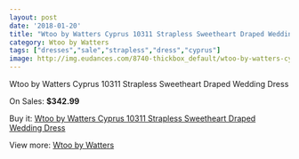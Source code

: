 ```yaml
---
layout: post
date: '2018-01-20'
title: "Wtoo by Watters Cyprus 10311 Strapless Sweetheart Draped Wedding Dress"
category: Wtoo by Watters
tags: ["dresses","sale","strapless","dress","cyprus"]
image: http://img.eudances.com/8740-thickbox_default/wtoo-by-watters-cyprus-10311-strapless-sweetheart-draped-wedding-dress.jpg
---
```

Wtoo by Watters Cyprus 10311 Strapless Sweetheart Draped Wedding Dress

On Sales: **$342.99**
<a href="https://www.eudances.com/en/wtoo-by-watters/2955-wtoo-by-watters-cyprus-10311-strapless-sweetheart-draped-wedding-dress.html"><amp-img layout="responsive" width="600" height="600" src="//img.eudances.com/8740-thickbox_default/wtoo-by-watters-cyprus-10311-strapless-sweetheart-draped-wedding-dress.jpg" alt="Wtoo by Watters Cyprus 10311 Strapless Sweetheart Draped Wedding Dress 0" /></a>
<a href="https://www.eudances.com/en/wtoo-by-watters/2955-wtoo-by-watters-cyprus-10311-strapless-sweetheart-draped-wedding-dress.html"><amp-img layout="responsive" width="600" height="600" src="//img.eudances.com/8742-thickbox_default/wtoo-by-watters-cyprus-10311-strapless-sweetheart-draped-wedding-dress.jpg" alt="Wtoo by Watters Cyprus 10311 Strapless Sweetheart Draped Wedding Dress 1" /></a>
<a href="https://www.eudances.com/en/wtoo-by-watters/2955-wtoo-by-watters-cyprus-10311-strapless-sweetheart-draped-wedding-dress.html"><amp-img layout="responsive" width="600" height="600" src="//img.eudances.com/8741-thickbox_default/wtoo-by-watters-cyprus-10311-strapless-sweetheart-draped-wedding-dress.jpg" alt="Wtoo by Watters Cyprus 10311 Strapless Sweetheart Draped Wedding Dress 2" /></a>

Buy it: [Wtoo by Watters Cyprus 10311 Strapless Sweetheart Draped Wedding Dress](https://www.eudances.com/en/wtoo-by-watters/2955-wtoo-by-watters-cyprus-10311-strapless-sweetheart-draped-wedding-dress.html "Wtoo by Watters Cyprus 10311 Strapless Sweetheart Draped Wedding Dress")

View more: [Wtoo by Watters](https://www.eudances.com/en/49-wtoo-by-watters "Wtoo by Watters")